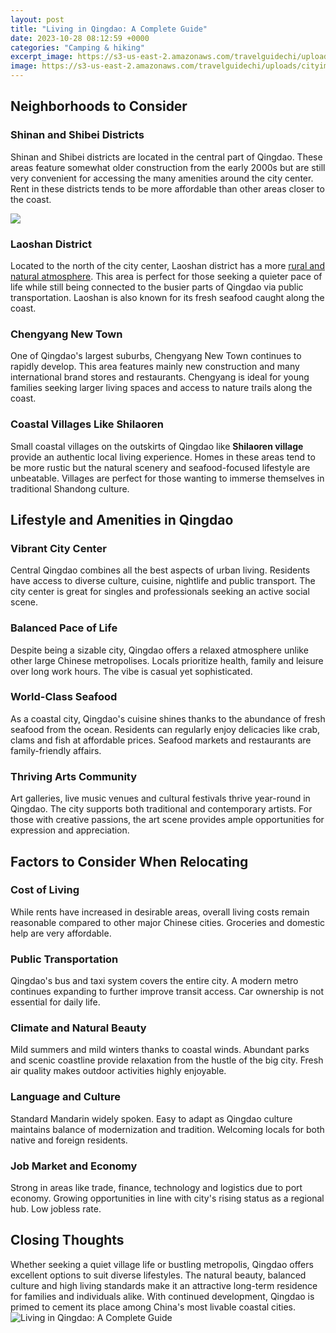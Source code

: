 ```yaml
---
layout: post
title: "Living in Qingdao: A Complete Guide"
date: 2023-10-28 08:12:59 +0000
categories: "Camping & hiking"
excerpt_image: https://s3-us-east-2.amazonaws.com/travelguidechi/uploads/cityimages/500726950_banner.jpg
image: https://s3-us-east-2.amazonaws.com/travelguidechi/uploads/cityimages/500726950_banner.jpg
---
```


## Neighborhoods to Consider
### Shinan and Shibei Districts
Shinan and Shibei districts are located in the central part of Qingdao. These areas feature somewhat older construction from the early 2000s but are still very convenient for accessing the many amenities around the city center. Rent in these districts tends to be more affordable than other areas closer to the coast. 

![](https://s3-us-east-2.amazonaws.com/travelguidechi/uploads/cityimages/500614349_banner.jpg)
### Laoshan District  
Located to the north of the city center, Laoshan district has a more [rural and natural atmosphere](https://travelokla.github.io/_tabs/categories/). This area is perfect for those seeking a quieter pace of life while still being connected to the busier parts of Qingdao via public transportation. Laoshan is also known for its fresh seafood caught along the coast.
### Chengyang New Town
One of Qingdao's largest suburbs, Chengyang New Town continues to rapidly develop. This area features mainly new construction and many international brand stores and restaurants. Chengyang is ideal for young families seeking larger living spaces and access to nature trails along the coast.
### Coastal Villages Like Shilaoren
Small coastal villages on the outskirts of Qingdao like **Shilaoren village** provide an authentic local living experience. Homes in these areas tend to be more rustic but the natural scenery and seafood-focused lifestyle are unbeatable. Villages are perfect for those wanting to immerse themselves in traditional Shandong culture.
## Lifestyle and Amenities in Qingdao
### Vibrant City Center     
Central Qingdao combines all the best aspects of urban living. Residents have access to diverse culture, cuisine, nightlife and public transport. The city center is great for singles and professionals seeking an active social scene.
### Balanced Pace of Life
Despite being a sizable city, Qingdao offers a relaxed atmosphere unlike other large Chinese metropolises. Locals prioritize health, family and leisure over long work hours. The vibe is casual yet sophisticated.
### World-Class Seafood
As a coastal city, Qingdao's cuisine shines thanks to the abundance of fresh seafood from the ocean. Residents can regularly enjoy delicacies like crab, clams and fish at affordable prices. Seafood markets and restaurants are family-friendly affairs.
### Thriving Arts Community  
Art galleries, live music venues and cultural festivals thrive year-round in Qingdao. The city supports both traditional and contemporary artists. For those with creative passions, the art scene provides ample opportunities for expression and appreciation.
## Factors to Consider When Relocating
### Cost of Living
While rents have increased in desirable areas, overall living costs remain reasonable compared to other major Chinese cities. Groceries and domestic help are very affordable. 
### Public Transportation
Qingdao's bus and taxi system covers the entire city. A modern metro continues expanding to further improve transit access. Car ownership is not essential for daily life.
### Climate and Natural Beauty  
Mild summers and mild winters thanks to coastal winds. Abundant parks and scenic coastline provide relaxation from the hustle of the big city. Fresh air quality makes outdoor activities highly enjoyable.
### Language and Culture
Standard Mandarin widely spoken. Easy to adapt as Qingdao culture maintains balance of modernization and tradition. Welcoming locals for both native and foreign residents.
### Job Market and Economy
Strong in areas like trade, finance, technology and logistics due to port economy. Growing opportunities in line with city's rising status as a regional hub. Low jobless rate.
## Closing Thoughts 
Whether seeking a quiet village life or bustling metropolis, Qingdao offers excellent options to suit diverse lifestyles. The natural beauty, balanced culture and high living standards make it an attractive long-term residence for families and individuals alike. With continued development, Qingdao is primed to cement its place among China's most livable coastal cities.
![Living in Qingdao: A Complete Guide](https://s3-us-east-2.amazonaws.com/travelguidechi/uploads/cityimages/500726950_banner.jpg)